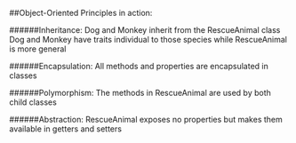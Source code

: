 ##Object-Oriented Principles in action:

######Inheritance:
Dog and Monkey inherit from the RescueAnimal class
Dog and Monkey have traits individual to those species while RescueAnimal is more general

######Encapsulation:
All methods and properties are encapsulated in classes

######Polymorphism:
The methods in RescueAnimal are used by both child classes

######Abstraction:
RescueAnimal exposes no properties but makes them available in getters and setters
